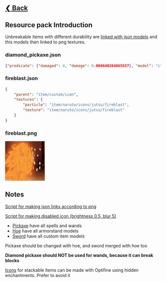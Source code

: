 ## [❮ Back](/readme.md)
## Resource pack Introduction
Unbreakable items with different durability are
[linked with json models](Resourcepack\original\assets\minecraft\models\item\diamond_pickaxe.json)
and this models then linked to png textures.

### diamond_pickaxe.json
```json
{"predicate": {"damaged": 0, "damage": 0.000640204865557}, "model": "item/naruto/fireblast"}
```
### fireblast.json
```json
{
    "parent": "item/custom/icon",
    "textures": {
        "particle": "item/naruto/icons/jutsu/fireblast",
        "texture": "item/naruto/icons/jutsu/fireblast"
    }
}
```
### fireblast.png
<img src="Resourcepack\original\assets\minecraft\textures\item\naruto\jutsu\fireblast.png" alt="fireblast" width="128"/>

## Notes

[Script for making json links according to png](Resourcepack\original\assets\minecraft\models\item\naruto\\.script.py)

[Script for making disabled icon (brightness 0.5, blur 5)](Resourcepack\original\assets\minecraft\textures\item\naruto\jutsu_disabled\\.script.py)

- [Pickaxe](Resourcepack\original\assets\minecraft\models\item\diamond_pickaxe.json) have all spells and wands
- [Hoe](Resourcepack\original\assets\minecraft\models\item\diamond_hoe.json) have all armorstand models
- [Sword](Resourcepack\original\assets\minecraft\models\item\diamond_sword.json) have all custom item models

Pickaxe should be changed with hoe, and sword merged with hoe too

**Diamond pickaxe should NOT be used for wands, because it can break blocks**

[Icons](Resourcepack\original\assets\minecraft\mcpatcher\cit) for stackable items can be made with Optifine using hidden enchantments. Prefer to avoid it

